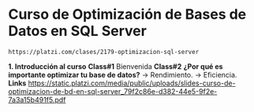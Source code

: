 # Curso de Optimización de Bases de Datos en SQL Server
    https://platzi.com/clases/2179-optimizacion-sql-server
**1. Introducción al curso**
    **Class#1**
        Bienvenida
     **Class#2**
        **¿Por qué es importante optimizar tu base de datos?**
            -> Rendimiento.
            -> Eficiencia.
**Links**
    https://static.platzi.com/media/public/uploads/slides-curso-de-optimizacion-de-bd-en-sql-server_79f2c86e-d382-44e5-9f2e-7a3a15b491f5.pdf